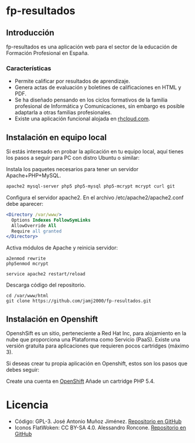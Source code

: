 # fp-resultados

## Introducción
fp-resultados es una aplicación web para el sector de la educación de Formación Profesional en España.

### Características
- Permite calificar por resultados de aprendizaje.
- Genera actas de evaluación y boletines de calificaciones en HTML y PDF.
- Se ha diseñado pensando en los ciclos formativos de la familia profesional de Informática y Comunicaciones, sin embargo es posible adaptarla a otras familias profesionales.
- Existe una aplicación funcional alojada en [rhcloud.com](http://fp-resultados.rhcloud.com).  

## Instalación en equipo local
Si estás interesado en probar la aplicación en tu equipo local, aquí tienes los pasos a seguir para PC con distro Ubuntu o similar:

Instala los paquetes necesarios para tener un servidor Apache+PHP+MySQL.
```bash
apache2 mysql-server php5 php5-mysql php5-mcrypt mcrypt curl git
```

Configura el servidor apache2. En el archivo /etc/apache2/apache2.conf debe aparecer:
```apache
<Directory /var/www/>
  Options Indexes FollowSymLinks
  AllowOverride All
  Require all granted
</Directory>
```
 
Activa módulos de Apache y reinicia servidor:
```
a2enmod rewrite
php5enmod mcrypt

service apache2 restart/reload
```
 
Descarga código del repositorio.
```
cd /var/www/html
git clone https://github.com/jamj2000/fp-resultados.git

```






## Instalación en Openshift
OpenshSift es un sitio, perteneciente a Red Hat Inc, para alojamiento en la nube que proporciona una Plataforma como Servicio (PaaS). Existe una versión gratuita para aplicaciones que requieren pocos cartridges (máximo 3).

Si deseas crear tu propia aplicación en Openshift, estos son los pasos que debes seguir:

Create una cuenta en [OpenShift](https://www.openshift.com/)
Añade un cartridge PHP 5.4.

</ol>

# Licencia

- Código: GPL-3. José Antonio Muñoz Jiménez.  [Repositorio en GitHub](https://github.com/jamj2000/fp-resultados) 
- Iconos FlatWoken: CC BY-SA 4.0. Alessandro Roncone. [Repositorio en GitHub](https://github.com/alecive/FlatWoken) 
